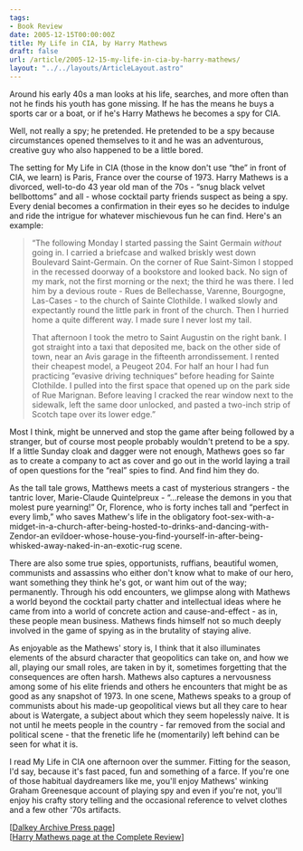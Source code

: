 ```yaml
---
tags:
- Book Review
date: 2005-12-15T00:00:00Z
title: My Life in CIA, by Harry Mathews 
draft: false
url: /article/2005-12-15-my-life-in-cia-by-harry-mathews/
layout: "../../layouts/ArticleLayout.astro"
---
```

Around his early 40s a man looks at his life, searches, and more often than not he finds his youth has gone missing. If he has the means he buys a sports car or a boat, or if he's Harry Mathews he becomes a spy for CIA.

Well, not really a spy; he pretended. He pretended to be a spy because circumstances opened themselves to it and he was an adventurous, creative guy who also happened to be a little bored.

The setting for My Life in CIA (those in the know don't use “the” in front of CIA, we learn) is Paris, France over the course of 1973. Harry Mathews is a divorced, well-to-do 43 year old man of the 70s - “snug black velvet bellbottoms” and all - whose cocktail party friends suspect as being a spy. Every denial becomes a confirmation in their eyes so he decides to indulge and ride the intrigue for whatever mischievous fun he can find. Here's an example:

> “The following Monday I started passing the Saint Germain _without_ going in. I carried a briefcase and walked briskly west down Boulevard Saint-Germain. On the corner of Rue Saint-Simon I stopped in the recessed doorway of a bookstore and looked back. No sign of my mark, not the first morning or the next; the third he was there. I led him by a devious route - Rues de Bellechasse, Varenne, Bourgogne, Las-Cases - to the church of Sainte Clothilde. I walked slowly and expectantly round the little park in front of the church. Then I hurried home a quite different way. I made sure I never lost my tail.  
>   
> That afternoon I took the metro to Saint Augustin on the right bank. I got straight into a taxi that deposited me, back on the other side of town, near an Avis garage in the fifteenth arrondissement. I rented their cheapest model, a Peugeot 204. For half an hour I had fun practicing ”evasive driving techniques“ before heading for Sainte Clothilde. I pulled into the first space that opened up on the park side of Rue Marignan. Before leaving I cracked the rear window next to the sidewalk, left the same door unlocked, and pasted a two-inch strip of Scotch tape over its lower edge.”

Most I think, might be unnerved and stop the game after being followed by a stranger, but of course most people probably wouldn't pretend to be a spy. If a little Sunday cloak and dagger were not enough, Mathews goes so far as to create a company to act as cover and go out in the world laying a trail of open questions for the “real” spies to find. And find him they do.

As the tall tale grows, Matthews meets a cast of mysterious strangers - the tantric lover, Marie-Claude Quintelpreux - “...release the demons in you that molest pure yearning!” Or, Florence, who is forty inches tall and “perfect in every limb,” who saves Mathew's life in the obligatory foot-sex-with-a-midget-in-a-church-after-being-hosted-to-drinks-and-dancing-with-Zendor-an evildoer-whose-house-you-find-yourself-in-after-being-whisked-away-naked-in-an-exotic-rug scene.

There are also some true spies, opportunists, ruffians, beautiful women, communists and assassins who either don't know what to make of our hero, want something they think he's got, or want him out of the way; permanently. Through his odd encounters, we glimpse along with Mathews a world beyond the cocktail party chatter and intellectual ideas where he came from into a world of concrete action and cause-and-effect - as in, these people mean business. Mathews finds himself not so much deeply involved in the game of spying as in the brutality of staying alive.

As enjoyable as the Mathews' story is, I think that it also illuminates elements of the absurd character that geopolitics can take on, and how we all, playing our small roles, are taken in by it, sometimes forgetting that the consequences are often harsh. Mathews also captures a nervousness among some of his elite friends and others he encounters that might be as good as any snapshot of 1973. In one scene, Mathews speaks to a group of communists about his made-up geopolitical views but all they care to hear about is Watergate, a subject about which they seem hopelessly naive. It is not until he meets people in the country - far removed from the social and political scene - that the frenetic life he (momentarily) left behind can be seen for what it is.

I read My Life in CIA one afternoon over the summer. Fitting for the season, I'd say, because it's fast paced, fun and something of a farce. If you're one of those habitual daydreamers like me, you'll enjoy Mathews' winking Graham Greenesque account of playing spy and even if you're not, you'll enjoy his crafty story telling and the occasional reference to velvet clothes and a few other '70s artifacts.

\[[Dalkey Archive Press page](http://www.centerforbookculture.org/dalkey/backlist/mathews.html#my%20life)\]  
\[[Harry Mathews page at the Complete Review](http://www.complete-review.com/authors/mathewsh.htm)\]